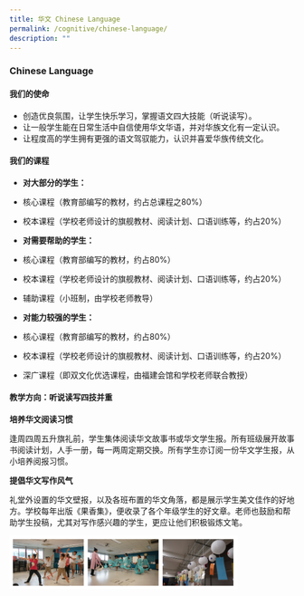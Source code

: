 ```yaml
---
title: 华文 Chinese Language
permalink: /cognitive/chinese-language/
description: ""
---
```



### Chinese Language

#### 我们的使命

*   创造优良氛围，让学生快乐学习，掌握语文四大技能（听说读写）。
*   让一般学生能在日常生活中自信使用华文华语，并对华族文化有一定认识。
*   让程度高的学生拥有更强的语文驾驭能力，认识并喜爱华族传统文化。

#### 我们的课程

*   **对大部分的学生：**

*   核心课程（教育部编写的教材，约占总课程之80%）
*   校本课程（学校老师设计的旗舰教材、阅读计划、口语训练等，约占20%）

  

*   **对需要帮助的学生：**

*   核心课程（教育部编写的教材，约占80%）
*   校本课程（学校老师设计的旗舰教材、阅读计划、口语训练等，约占20%）
*   辅助课程（小班制，由学校老师教导）

  

*   **对能力较强的学生：**

*   核心课程（教育部编写的教材，约占80%）
*   校本课程（学校老师设计的旗舰教材、阅读计划、口语训练等，约占20%）
*   深广课程（即双文化优选课程，由福建会馆和学校老师联合教授）

#### 教学方向：听说读写四技并重

**培养华文阅读习惯**

逢周四周五升旗礼前，学生集体阅读华文故事书或华文学生报。所有班级展开故事书阅读计划，人手一册，每一两周定期交换。所有学生亦订阅一份华文学生报，从小培养阅报习惯。

  

**提倡华文写作风气**

礼堂外设置的华文壁报，以及各班布置的华文角落，都是展示学生美文佳作的好地方。学校每年出版《果香集》，便收录了各个年级学生的好文章。老师也鼓励和帮助学生投稿，尤其对写作感兴趣的学生，更应让他们积极锻炼文笔。

<img src="/images/chinese1.png" style="width:80%">